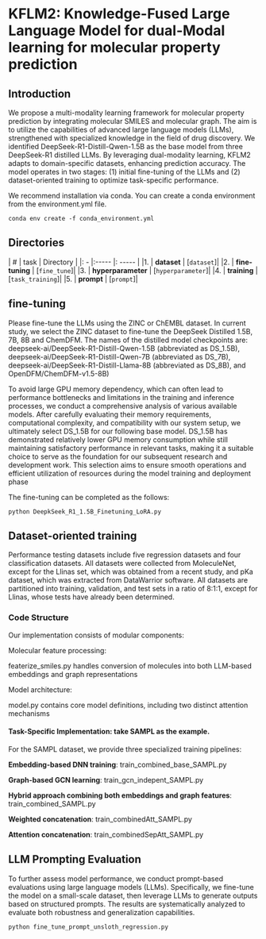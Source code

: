 # KFLM2: Knowledge-Fused Large Language Model for dual-Modal learning for molecular property prediction

## Introduction

We propose a multi-modality learning framework for molecular property prediction by integrating molecular SMILES and molecular graph. The aim is to utilize the capabilities of advanced large language models (LLMs), strengthened with specialized knowledge in the field of drug discovery. We identified DeepSeek-R1-Distill-Qwen-1.5B as the  base model from three DeepSeek-R1 distilled LLMs. By leveraging dual-modality learning, KFLM2 adapts to domain-specific datasets, enhancing prediction accuracy. The model operates in two stages: (1) initial fine-tuning of the LLMs and (2) dataset-oriented training to optimize task-specific performance.

 We recommend installation via conda. You can create a conda environment from the environment.yml file.

```shell
conda env create -f conda_environment.yml
```

## Directories

| # | task | Directory  | 
|: - |:----- |: ----- |
|1.  | **dataset** | [`dataset`]|
|2.  | **fine-tuning** | [`fine_tune`]|
|3.  | **hyperparameter** | [`hyperparameter`]|
|4.  | **training** | [`task_training`]|
|5.  | **prompt** | [`prompt`]|



## fine-tuning

Please fine-tune the LLMs using the ZINC or ChEMBL dataset. In current study, we select the ZINC dataset to fine-tune the DeepSeek Distilled 1.5B, 7B, 8B and ChemDFM. The names of the distilled model checkpoints are: deepseek-ai/DeepSeek-R1-Distill-Qwen-1.5B (abbreviated as DS_1.5B), deepseek-ai/DeepSeek-R1-Distill-Qwen-7B (abbreviated as DS_7B), deepseek-ai/DeepSeek-R1-Distill-Llama-8B (abbreviated as DS_8B), and OpenDFM/ChemDFM-v1.5-8B)

To avoid large GPU memory dependency, which can often lead to performance bottlenecks and limitations in the training and inference processes, we conduct a comprehensive analysis of various available models. After carefully evaluating their memory requirements, computational complexity, and compatibility with our system setup, we ultimately select DS_1.5B for our following base model. DS_1.5B has demonstrated relatively lower GPU memory consumption while still maintaining satisfactory performance in relevant tasks, making it a suitable choice to serve as the foundation for our subsequent research and development work. This selection aims to ensure smooth operations and efficient utilization of resources during the model training and deployment phase

The fine-tuning can be completed as the follows:

```
python DeepkSeek_R1_1.5B_Finetuning_LoRA.py
```

## Dataset-oriented training

Performance testing datasets include five regression datasets and four classification 
datasets. All datasets were collected from MoleculeNet, except for the Llinas set, 
which was obtained from a recent study, and pKa dataset, which was extracted 
from DataWarrior software. All datasets are partitioned into training, validation, 
and test sets in a ratio of 8:1:1, except for Llinas, whose tests have already been 
determined.

### Code Structure
Our implementation consists of modular components:

Molecular feature processing:

featerize_smiles.py handles conversion of molecules into both LLM-based embeddings and graph representations

Model architecture:

model.py contains core model definitions, including two distinct attention mechanisms

#### Task-Specific Implementation: take SAMPL as the example.
For the SAMPL dataset, we provide three specialized training pipelines:

**Embedding-based DNN training**: train_combined_base_SAMPL.py

**Graph-based GCN learning**: train_gcn_indepent_SAMPL.py

**Hybrid approach combining both embeddings and graph features**: train_combined_SAMPL.py

**Weighted concatenation**: train_combinedAtt_SAMPL.py

**Attention concatenation**: train_combinedSepAtt_SAMPL.py



## LLM Prompting Evaluation

To further assess model performance, we conduct prompt-based evaluations using large language models (LLMs). Specifically, we fine-tune the model on a small-scale dataset, then leverage LLMs to generate outputs based on structured prompts. The results are systematically analyzed to evaluate both robustness and generalization capabilities.

```bash
python fine_tune_prompt_unsloth_regression.py
```
